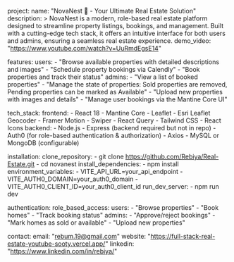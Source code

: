 project:
  name: "NovaNest 🏡 - Your Ultimate Real Estate Solution"
  description: >
    NovaNest is a modern, role-based real estate platform designed to streamline property listings,
    bookings, and management. Built with a cutting-edge tech stack, it offers an intuitive interface
    for both users and admins, ensuring a seamless real estate experience.
  demo_video: "https://www.youtube.com/watch?v=UuRmdEgsE14"

features:
  users:
    - "Browse available properties with detailed descriptions and images"
    - "Schedule property bookings via Calendly"
    - "Book properties and track their status"
  admins:
    - "View a list of booked properties"
    - "Manage the state of properties: Sold properties are removed, Pending properties can be marked as Available"
    - "Upload new properties with images and details"
    - "Manage user bookings via the Mantine Core UI"

tech_stack:
  frontend:
    - React 18
    - Mantine Core
    - Leaflet
    - Esri Leaflet Geocoder
    - Framer Motion
    - Swiper
    - React Query
    - Tailwind CSS
    - React Icons
  backend:
    - Node.js
    - Express (backend required but not in repo)
    - Auth0 (for role-based authentication & authorization)
    - Axios
    - MySQL or MongoDB (configurable)

installation:
  clone_repository:
    - git clone https://github.com/Rebiya/Real-Estate.git
    - cd novanest
  install_dependencies:
    - npm install
  environment_variables:
    - VITE_API_URL=your_api_endpoint
    - VITE_AUTH0_DOMAIN=your_auth0_domain
    - VITE_AUTH0_CLIENT_ID=your_auth0_client_id
  run_dev_server:
    - npm run dev

authentication:
  role_based_access:
    users:
      - "Browse properties"
      - "Book homes"
      - "Track booking status"
    admins:
      - "Approve/reject bookings"
      - "Mark homes as sold or available"
      - "Upload new properties"

contact:
  email: "rebum.19@gmail.com"
  website: "https://full-stack-real-estate-youtube-sooty.vercel.app/"
  linkedin: "https://www.linkedin.com/in/rebiya/"
